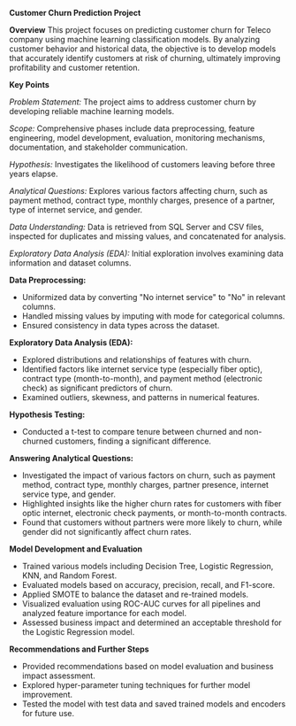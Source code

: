 
**Customer Churn Prediction Project**

**Overview**
This project focuses on predicting customer churn for Teleco company using machine learning classification models. By analyzing customer behavior and historical data, the objective is to develop models that accurately identify customers at risk of churning, ultimately improving profitability and customer retention.

**Key Points**

*Problem Statement:* The project aims to address customer churn by developing reliable machine learning models.

*Scope:* Comprehensive phases include data preprocessing, feature engineering, model development, evaluation, monitoring mechanisms, documentation, and stakeholder communication.

*Hypothesis:* Investigates the likelihood of customers leaving before three years elapse.

*Analytical Questions:* Explores various factors affecting churn, such as payment method, contract type, monthly charges, presence of a partner, type of internet service, and gender.

*Data Understanding:* Data is retrieved from SQL Server and CSV files, inspected for duplicates and missing values, and concatenated for analysis.

*Exploratory Data Analysis (EDA):* Initial exploration involves examining data information and dataset columns.

**Data Preprocessing:**
- Uniformized data by converting "No internet service" to "No" in relevant columns.
- Handled missing values by imputing with mode for categorical columns.
- Ensured consistency in data types across the dataset.

**Exploratory Data Analysis (EDA):**
- Explored distributions and relationships of features with churn.
- Identified factors like internet service type (especially fiber optic), contract type (month-to-month), and payment method (electronic check) as significant predictors of churn.
- Examined outliers, skewness, and patterns in numerical features.

**Hypothesis Testing:**
- Conducted a t-test to compare tenure between churned and non-churned customers, finding a significant difference.

**Answering Analytical Questions:**
- Investigated the impact of various factors on churn, such as payment method, contract type, monthly charges, partner presence, internet service type, and gender.
- Highlighted insights like the higher churn rates for customers with fiber optic internet, electronic check payments, or month-to-month contracts.
- Found that customers without partners were more likely to churn, while gender did not significantly affect churn rates.

**Model Development and Evaluation**
- Trained various models including Decision Tree, Logistic Regression, KNN, and Random Forest.
- Evaluated models based on accuracy, precision, recall, and F1-score.
- Applied SMOTE to balance the dataset and re-trained models.
- Visualized evaluation using ROC-AUC curves for all pipelines and analyzed feature importance for each model.
- Assessed business impact and determined an acceptable threshold for the Logistic Regression model.

**Recommendations and Further Steps**
- Provided recommendations based on model evaluation and business impact assessment.
- Explored hyper-parameter tuning techniques for further model improvement.
- Tested the model with test data and saved trained models and encoders for future use.
